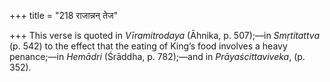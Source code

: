 +++
title = "218 राजान्नन् तेज"

+++
This verse is quoted in *Vīramitrodaya* (Āhnika, p. 507);—in
*Smṛtitattva* (p. 542) to the effect that the eating of King’s food
involves a heavy penance;—in *Hemādri* (Śrāddha, p. 782);—and in
*Prāyaścittaviveka*, (p. 352).


